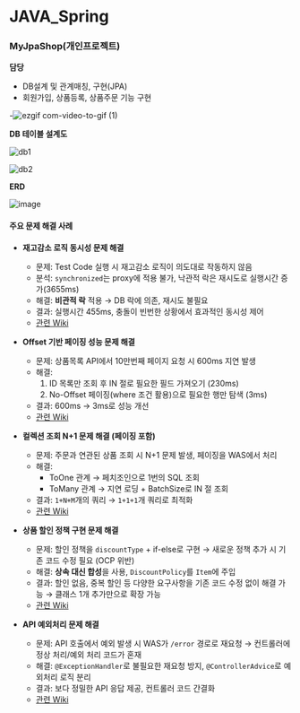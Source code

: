 # JAVA_Spring

### MyJpaShop(개인프로젝트)


**담당**

- DB설계 및 관계매칭, 구현(JPA)
- 회원가입, 상품등록, 상품주문 기능 구현

-![ezgif com-video-to-gif (1)](https://github.com/DongHoonYu96/JAVA_Spring/assets/50190387/bb73b84d-aaff-4fac-87b7-b4784ffb9d5d)

**DB 테이블 설계도**

![db1](https://github.com/DongHoonYu96/JAVA_Spring/assets/50190387/dc110340-5623-46cb-8518-64f1b2277120)

![db2](https://github.com/DongHoonYu96/JAVA_Spring/assets/50190387/889f556c-0e3a-4ffb-817f-ccc485f92235)

**ERD**

![image](https://github.com/user-attachments/assets/9d002545-f062-4273-865f-9ecc10c2d0c6)


#### 주요 문제 해결 사례

- **재고감소 로직 동시성 문제 해결**  
  - 문제: Test Code 실행 시 재고감소 로직이 의도대로 작동하지 않음  
  - 분석: `synchronized`는 proxy에 적용 불가, 낙관적 락은 재시도로 실행시간 증가(3655ms)  
  - 해결: **비관적 락** 적용 → DB 락에 의존, 재시도 불필요  
  - 결과: 실행시간 455ms, 충돌이 빈번한 상황에서 효과적인 동시성 제어  
  - [관련 Wiki](https://mini-96.tistory.com/865)  

- **Offset 기반 페이징 성능 문제 해결**  
  - 문제: 상품목록 API에서 10만번째 페이지 요청 시 600ms 지연 발생  
  - 해결:  
    1. ID 목록만 조회 후 IN 절로 필요한 필드 가져오기 (230ms)  
    2. No-Offset 페이징(where 조건 활용)으로 필요한 행만 탐색 (3ms)  
  - 결과: 600ms → 3ms로 성능 개선  
  - [관련 Wiki](https://mini-96.tistory.com/882)  

- **컬렉션 조회 N+1 문제 해결 (페이징 포함)**  
  - 문제: 주문과 연관된 상품 조회 시 N+1 문제 발생, 페이징을 WAS에서 처리  
  - 해결:  
    - ToOne 관계 → 페치조인으로 1번의 SQL 조회  
    - ToMany 관계 → 지연 로딩 + BatchSize로 IN 절 조회  
  - 결과: `1+N+M`개의 쿼리 → `1+1+1`개 쿼리로 최적화  
  - [관련 Wiki](https://mini-96.tistory.com/829)  

- **상품 할인 정책 구현 문제 해결**  
  - 문제: 할인 정책을 `discountType` + if-else로 구현 → 새로운 정책 추가 시 기존 코드 수정 필요 (OCP 위반)  
  - 해결: **상속 대신 합성**을 사용, `DiscountPolicy`를 `Item`에 주입  
  - 결과: 할인 없음, 중복 할인 등 다양한 요구사항을 기존 코드 수정 없이 해결 가능 → 클래스 1개 추가만으로 확장 가능  
  - [관련 Wiki](https://mini-96.tistory.com/928)

- **API 예외처리 문제 해결**  
  - 문제: API 호출에서 예외 발생 시 WAS가 `/error` 경로로 재요청 → 컨트롤러에 정상 처리/예외 처리 코드가 혼재  
  - 해결: `@ExceptionHandler`로 불필요한 재요청 방지, `@ControllerAdvice`로 예외처리 로직 분리  
  - 결과: 보다 정밀한 API 응답 제공, 컨트롤러 코드 간결화  
  - [관련 Wiki](https://mini-96.tistory.com/876)  
